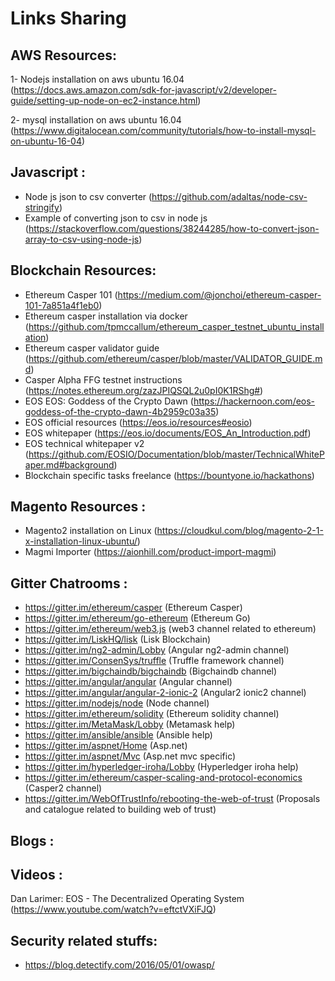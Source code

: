 # Links Sharing

## AWS Resources:

1- Nodejs installation on aws ubuntu 16.04 (https://docs.aws.amazon.com/sdk-for-javascript/v2/developer-guide/setting-up-node-on-ec2-instance.html)

2- mysql installation on aws ubuntu 16.04 (https://www.digitalocean.com/community/tutorials/how-to-install-mysql-on-ubuntu-16-04)


## Javascript :

- Node js json to csv converter (https://github.com/adaltas/node-csv-stringify)
- Example of converting json to csv in node js (https://stackoverflow.com/questions/38244285/how-to-convert-json-array-to-csv-using-node-js)
## Blockchain Resources:
- Ethereum Casper 101 (https://medium.com/@jonchoi/ethereum-casper-101-7a851a4f1eb0)
- Ethereum casper installation via docker (https://github.com/tpmccallum/ethereum_casper_testnet_ubuntu_installation)
- Ethereum casper validator guide (https://github.com/ethereum/casper/blob/master/VALIDATOR_GUIDE.md)
- Casper Alpha FFG testnet instructions (https://notes.ethereum.org/zazJPIQSQL2u0pI0K1RShg#)
- EOS EOS: Goddess of the Crypto Dawn (https://hackernoon.com/eos-goddess-of-the-crypto-dawn-4b2959c03a35)
- EOS official resources (https://eos.io/resources#eosio)
- EOS whitepaper (https://eos.io/documents/EOS_An_Introduction.pdf)
- EOS technical whitepaper v2 (https://github.com/EOSIO/Documentation/blob/master/TechnicalWhitePaper.md#background)
- Blockchain specific tasks freelance (https://bountyone.io/hackathons)


## Magento Resources :
- Magento2 installation on Linux (https://cloudkul.com/blog/magento-2-1-x-installation-linux-ubuntu/)
- Magmi Importer (https://aionhill.com/product-import-magmi)

## Gitter Chatrooms :

- https://gitter.im/ethereum/casper  (Ethereum Casper)
- https://gitter.im/ethereum/go-ethereum  (Ethereum Go)
- https://gitter.im/ethereum/web3.js (web3 channel related to ethereum)
- https://gitter.im/LiskHQ/lisk   (Lisk Blockchain)
- https://gitter.im/ng2-admin/Lobby   (Angular ng2-admin channel)
- https://gitter.im/ConsenSys/truffle  (Truffle framework channel)
- https://gitter.im/bigchaindb/bigchaindb  (Bigchaindb channel)
- https://gitter.im/angular/angular   (Angular channel)
- https://gitter.im/angular/angular-2-ionic-2   (Angular2 ionic2 channel)
- https://gitter.im/nodejs/node   (Node channel)
- https://gitter.im/ethereum/solidity   (Ethereum solidity channel)
- https://gitter.im/MetaMask/Lobby   (Metamask help)
- https://gitter.im/ansible/ansible   (Ansible help)
- https://gitter.im/aspnet/Home   (Asp.net)
- https://gitter.im/aspnet/Mvc    (Asp.net mvc specific)
- https://gitter.im/hyperledger-iroha/Lobby    (Hyperledger iroha help)
- https://gitter.im/ethereum/casper-scaling-and-protocol-economics    (Casper2 channel)
- https://gitter.im/WebOfTrustInfo/rebooting-the-web-of-trust  (Proposals and catalogue related to building web of trust)

## Blogs :

## Videos :
Dan Larimer: EOS - The Decentralized Operating System (https://www.youtube.com/watch?v=eftctVXiFJQ)



## Security related stuffs:

- https://blog.detectify.com/2016/05/01/owasp/


